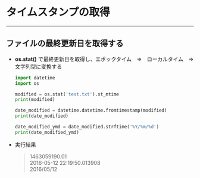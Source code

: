 # タイムスタンプの取得

***

## ファイルの最終更新日を取得する

* __os.stat()__ で最終更新日を取得し、エポックタイム　⇒　ローカルタイム　⇒　文字列型に変換する

  ```python
  import datetime
  import os

  modified = os.stat('test.txt').st_mtime
  print(modified)

  date_modified = datetime.datetime.fromtimestamp(modified)
  print(date_modified)

  date_modified_ymd = date_modified.strftime('%Y/%m/%d')
  print(date_modified_ymd)
  ```

* 実行結果

  > 1463059190.01  
  2016-05-12 22:19:50.013908  
  2016/05/12
